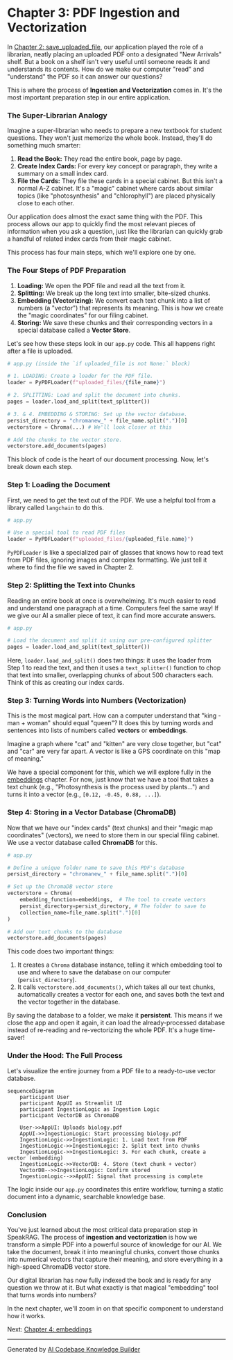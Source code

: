 # Chapter 3: PDF Ingestion and Vectorization

In [Chapter 2: save_uploaded_file](02_save_uploaded_file.md), our application played the role of a librarian, neatly placing an uploaded PDF onto a designated "New Arrivals" shelf. But a book on a shelf isn't very useful until someone reads it and understands its contents. How do we make our computer "read" and "understand" the PDF so it can answer our questions?

This is where the process of **Ingestion and Vectorization** comes in. It's the most important preparation step in our entire application.

### The Super-Librarian Analogy

Imagine a super-librarian who needs to prepare a new textbook for student questions. They won't just memorize the whole book. Instead, they'll do something much smarter:

1.  **Read the Book:** They read the entire book, page by page.
2.  **Create Index Cards:** For every key concept or paragraph, they write a summary on a small index card.
3.  **File the Cards:** They file these cards in a special cabinet. But this isn't a normal A-Z cabinet. It's a "magic" cabinet where cards about similar topics (like "photosynthesis" and "chlorophyll") are placed physically close to each other.

Our application does almost the exact same thing with the PDF. This process allows our app to quickly find the most relevant pieces of information when you ask a question, just like the librarian can quickly grab a handful of related index cards from their magic cabinet.

This process has four main steps, which we'll explore one by one.

### The Four Steps of PDF Preparation

1.  **Loading:** We open the PDF file and read all the text from it.
2.  **Splitting:** We break up the long text into smaller, bite-sized chunks.
3.  **Embedding (Vectorizing):** We convert each text chunk into a list of numbers (a "vector") that represents its meaning. This is how we create the "magic coordinates" for our filing cabinet.
4.  **Storing:** We save these chunks and their corresponding vectors in a special database called a **Vector Store**.

Let's see how these steps look in our `app.py` code. This all happens right after a file is uploaded.

```python
# app.py (inside the `if uploaded_file is not None:` block)

# 1. LOADING: Create a loader for the PDF file.
loader = PyPDFLoader(f"uploaded_files/{file_name}")

# 2. SPLITTING: Load and split the document into chunks.
pages = loader.load_and_split(text_splitter())

# 3. & 4. EMBEDDING & STORING: Set up the vector database.
persist_directory = "chromanew_" + file_name.split(".")[0]
vectorstore = Chroma(...) # We'll look closer at this

# Add the chunks to the vector store.
vectorstore.add_documents(pages)
```

This block of code is the heart of our document processing. Now, let's break down each step.

### Step 1: Loading the Document

First, we need to get the text out of the PDF. We use a helpful tool from a library called `langchain` to do this.

```python
# app.py

# Use a special tool to read PDF files
loader = PyPDFLoader(f"uploaded_files/{uploaded_file.name}")
```

`PyPDFLoader` is like a specialized pair of glasses that knows how to read text from PDF files, ignoring images and complex formatting. We just tell it where to find the file we saved in Chapter 2.

### Step 2: Splitting the Text into Chunks

Reading an entire book at once is overwhelming. It's much easier to read and understand one paragraph at a time. Computers feel the same way! If we give our AI a smaller piece of text, it can find more accurate answers.

```python
# app.py

# Load the document and split it using our pre-configured splitter
pages = loader.load_and_split(text_splitter())
```

Here, `loader.load_and_split()` does two things: it uses the loader from Step 1 to read the text, and then it uses a `text_splitter()` function to chop that text into smaller, overlapping chunks of about 500 characters each. Think of this as creating our index cards.

### Step 3: Turning Words into Numbers (Vectorization)

This is the most magical part. How can a computer understand that "king - man + woman" should equal "queen"? It does this by turning words and sentences into lists of numbers called **vectors** or **embeddings**.

Imagine a graph where "cat" and "kitten" are very close together, but "cat" and "car" are very far apart. A vector is like a GPS coordinate on this "map of meaning."

We have a special component for this, which we will explore fully in the [embeddings](04_embeddings.md) chapter. For now, just know that we have a tool that takes a text chunk (e.g., "Photosynthesis is the process used by plants...") and turns it into a vector (e.g., `[0.12, -0.45, 0.88, ...]`).

### Step 4: Storing in a Vector Database (ChromaDB)

Now that we have our "index cards" (text chunks) and their "magic map coordinates" (vectors), we need to store them in our special filing cabinet. We use a vector database called **ChromaDB** for this.

```python
# app.py

# Define a unique folder name to save this PDF's database
persist_directory = "chromanew_" + file_name.split(".")[0]

# Set up the ChromaDB vector store
vectorstore = Chroma(
    embedding_function=embeddings,  # The tool to create vectors
    persist_directory=persist_directory, # The folder to save to
    collection_name=file_name.split(".")[0]
)

# Add our text chunks to the database
vectorstore.add_documents(pages)
```

This code does two important things:
1.  It creates a `Chroma` database instance, telling it which embedding tool to use and where to save the database on our computer (`persist_directory`).
2.  It calls `vectorstore.add_documents()`, which takes all our text chunks, automatically creates a vector for each one, and saves both the text and the vector together in the database.

By saving the database to a folder, we make it **persistent**. This means if we close the app and open it again, it can load the already-processed database instead of re-reading and re-vectorizing the whole PDF. It's a huge time-saver!

### Under the Hood: The Full Process

Let's visualize the entire journey from a PDF file to a ready-to-use vector database.

```mermaid
sequenceDiagram
    participant User
    participant AppUI as Streamlit UI
    participant IngestionLogic as Ingestion Logic
    participant VectorDB as ChromaDB

    User->>AppUI: Uploads biology.pdf
    AppUI->>IngestionLogic: Start processing biology.pdf
    IngestionLogic->>IngestionLogic: 1. Load text from PDF
    IngestionLogic->>IngestionLogic: 2. Split text into chunks
    IngestionLogic->>IngestionLogic: 3. For each chunk, create a vector (embedding)
    IngestionLogic->>VectorDB: 4. Store (text chunk + vector)
    VectorDB-->>IngestionLogic: Confirm stored
    IngestionLogic-->>AppUI: Signal that processing is complete
```

The logic inside our `app.py` coordinates this entire workflow, turning a static document into a dynamic, searchable knowledge base.

### Conclusion

You've just learned about the most critical data preparation step in SpeakRAG. The process of **ingestion and vectorization** is how we transform a simple PDF into a powerful source of knowledge for our AI. We take the document, break it into meaningful chunks, convert those chunks into numerical vectors that capture their meaning, and store everything in a high-speed ChromaDB vector store.

Our digital librarian has now fully indexed the book and is ready for any question we throw at it. But what exactly is that magical "embedding" tool that turns words into numbers?

In the next chapter, we'll zoom in on that specific component to understand how it works.

Next: [Chapter 4: embeddings](04_embeddings.md)

---

Generated by [AI Codebase Knowledge Builder](https://github.com/The-Pocket/Tutorial-Codebase-Knowledge)
